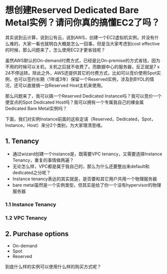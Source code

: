 # 想创建Reserved Dedicated Bare Metal实例？请问你真的搞懂EC2了吗？

其实说到云计算，说到公有云，说到AWS，创建一个EC2虚拟机实例，并没有什么难的，大家一看也就明白大概是怎么一回事。但是当大家考虑到cost effective的时候，那么问题来了，怎么使用EC2才更省钱呢？

虽然AWS默认的On-demand付费方式，已经是比On-premise的方式省钱，因为不用的时候可以关机，关机之后就不收费了。而数据中心的服务器，反正就是7 x 24不停运转。除此之外，AWS还提供其它的付费方式，比如可以竞价使用Spot实例，也可以签约长期（1年或3年）保留一个Reserved实例，涉及到BYOL的情况，还可以直接搞一台Reserved Host主机来使用。

那么问题来了，我可以搞一个Reserved Dedicated Instance吗？我可以竞价一个便宜点的Spot Dedicated Host吗？我可以拥有一个专属我自己的裸金属Dedicated Bare Metal实例吗？

下面，我们对实例Instance前面的这些定语（Reserved，Dedicated，Spot，Instance，Host）来分2个类别，为大家理清思绪。


## 1. Tenancy
- 通过wizard创建一个instance是，既需要VPC tenancy，又需要选择Instance Tenancy，重复的事情做两遍？
- 无论怎么样，VPC都是属于我自己的，那么为什么还要整出来default和dedicated之分呢？
- Instance tenancy表达的其实就是，是否要和其它用户共用一个物理服务器
- bare metal虽然是一个实例类型，但其实是给了你一个没有hypervisor的物理服务器
### 1.1 Instance Tenancy

### 1.2 VPC Tenancy

## 2. Purchase options
- On-demand
- Spot
- Reserved

到底什么样的实例可以使用什么样的购买方式呢？

